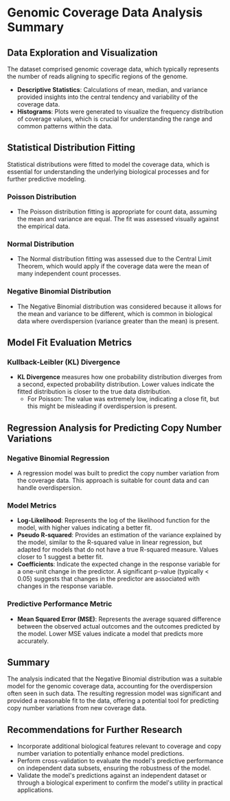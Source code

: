 # Genomic Coverage Data Analysis Summary

## Data Exploration and Visualization

The dataset comprised genomic coverage data, which typically represents the number of reads aligning to specific regions of the genome.

- **Descriptive Statistics**: Calculations of mean, median, and variance provided insights into the central tendency and variability of the coverage data.
- **Histograms**: Plots were generated to visualize the frequency distribution of coverage values, which is crucial for understanding the range and common patterns within the data.

## Statistical Distribution Fitting

Statistical distributions were fitted to model the coverage data, which is essential for understanding the underlying biological processes and for further predictive modeling.

### Poisson Distribution

- The Poisson distribution fitting is appropriate for count data, assuming the mean and variance are equal. The fit was assessed visually against the empirical data.

### Normal Distribution

- The Normal distribution fitting was assessed due to the Central Limit Theorem, which would apply if the coverage data were the mean of many independent count processes.

### Negative Binomial Distribution

- The Negative Binomial distribution was considered because it allows for the mean and variance to be different, which is common in biological data where overdispersion (variance greater than the mean) is present.

## Model Fit Evaluation Metrics


### Kullback-Leibler (KL) Divergence

- **KL Divergence** measures how one probability distribution diverges from a second, expected probability distribution. Lower values indicate the fitted distribution is closer to the true data distribution.
  - For Poisson: The value was extremely low, indicating a close fit, but this might be misleading if overdispersion is present.

## Regression Analysis for Predicting Copy Number Variations

### Negative Binomial Regression

- A regression model was built to predict the copy number variation from the coverage data. This approach is suitable for count data and can handle overdispersion.

### Model Metrics

- **Log-Likelihood**: Represents the log of the likelihood function for the model, with higher values indicating a better fit.
- **Pseudo R-squared**: Provides an estimation of the variance explained by the model, similar to the R-squared value in linear regression, but adapted for models that do not have a true R-squared measure. Values closer to 1 suggest a better fit.
- **Coefficients**: Indicate the expected change in the response variable for a one-unit change in the predictor. A significant p-value (typically < 0.05) suggests that changes in the predictor are associated with changes in the response variable.

### Predictive Performance Metric

- **Mean Squared Error (MSE)**: Represents the average squared difference between the observed actual outcomes and the outcomes predicted by the model. Lower MSE values indicate a model that predicts more accurately.

## Summary

The analysis indicated that the Negative Binomial distribution was a suitable model for the genomic coverage data, accounting for the overdispersion often seen in such data. The resulting regression model was significant and provided a reasonable fit to the data, offering a potential tool for predicting copy number variations from new coverage data.

## Recommendations for Further Research

- Incorporate additional biological features relevant to coverage and copy number variation to potentially enhance model predictions.
- Perform cross-validation to evaluate the model's predictive performance on independent data subsets, ensuring the robustness of the model.
- Validate the model's predictions against an independent dataset or through a biological experiment to confirm the model's utility in practical applications.

